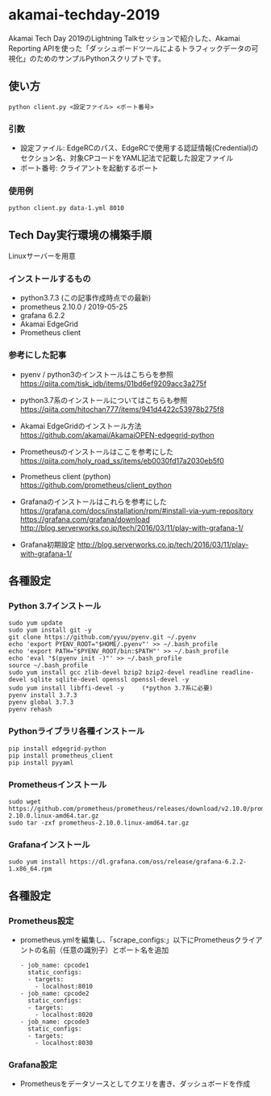 # akamai-techday-2019
Akamai Tech Day 2019のLightning Talkセッションで紹介した、Akamai Reporting APIを使った「ダッシュボードツールによるトラフィックデータの可視化」のためのサンプルPythonスクリプトです。

## 使い方
    python client.py <設定ファイル> <ポート番号>

### 引数
- 設定ファイル: EdgeRCのパス、EdgeRCで使用する認証情報(Credential)のセクション名、対象CPコードをYAML記法で記載した設定ファイル
- ポート番号: クライアントを起動するポート

### 使用例
    python client.py data-1.yml 8010

## Tech Day実行環境の構築手順

Linuxサーバーを用意

### インストールするもの
- python3.7.3 (この記事作成時点での最新)
- prometheus 2.10.0 / 2019-05-25
- grafana 6.2.2
- Akamai EdgeGrid
- Prometheus client

### 参考にした記事
- pyenv / python3のインストールはこちらを参照
  https://qiita.com/tisk_jdb/items/01bd6ef9209acc3a275f

- python3.7系のインストールについてはこちらも参照
  https://qiita.com/hitochan777/items/941d4422c53978b275f8

- Akamai EdgeGridのインストール方法
  https://github.com/akamai/AkamaiOPEN-edgegrid-python

- Prometheusのインストールはここを参考にした
  https://qiita.com/holy_road_ss/items/eb0030fd17a2030eb5f0

- Prometheus client (python)
  https://github.com/prometheus/client_python

- Grafanaのインストールはこれらを参考にした
  https://grafana.com/docs/installation/rpm/#install-via-yum-repository
  https://grafana.com/grafana/download
  http://blog.serverworks.co.jp/tech/2016/03/11/play-with-grafana-1/

- Grafana初期設定
  http://blog.serverworks.co.jp/tech/2016/03/11/play-with-grafana-1/


## 各種設定
### Python 3.7インストール
    sudo yum update
    sudo yum install git -y
    git clone https://github.com/yyuu/pyenv.git ~/.pyenv
    echo 'export PYENV_ROOT="$HOME/.pyenv"' >> ~/.bash_profile
    echo 'export PATH="$PYENV_ROOT/bin:$PATH"' >> ~/.bash_profile
    echo 'eval "$(pyenv init -)"' >> ~/.bash_profile
    source ~/.bash_profile
    sudo yum install gcc zlib-devel bzip2 bzip2-devel readline readline-devel sqlite sqlite-devel openssl openssl-devel -y
    sudo yum install libffi-devel -y     (*python 3.7系に必要)
    pyenv install 3.7.3
    pyenv global 3.7.3
    pyenv rehash
### Pythonライブラリ各種インストール
    pip install edgegrid-python
    pip install prometheus_client
    pip install pyyaml

### Prometheusインストール
    sudo wget https://github.com/prometheus/prometheus/releases/download/v2.10.0/prometheus-2.10.0.linux-amd64.tar.gz
    sudo tar -zxf prometheus-2.10.0.linux-amd64.tar.gz

### Grafanaインストール
    sudo yum install https://dl.grafana.com/oss/release/grafana-6.2.2-1.x86_64.rpm 

## 各種設定
### Prometheus設定
- prometheus.ymlを編集し、「scrape_configs:」以下にPrometheusクライアントの名前（任意の識別子）とポート名を追加

      - job_name: cpcode1
        static_configs:
        - targets:
          - localhost:8010
      - job_name: cpcode2
        static_configs:
        - targets:
          - localhost:8020
      - job_name: cpcode3
        static_configs:
        - targets:
          - localhost:8030

### Grafana設定
- Prometheusをデータソースとしてクエリを書き、ダッシュボードを作成
